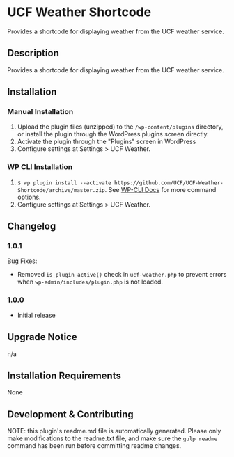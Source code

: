# UCF Weather Shortcode #

Provides a shortcode for displaying weather from the UCF weather service.


## Description ##

Provides a shortcode for displaying weather from the UCF weather service.


## Installation ##

### Manual Installation ###
1. Upload the plugin files (unzipped) to the `/wp-content/plugins` directory, or install the plugin through the WordPress plugins screen directly.
2. Activate the plugin through the "Plugins" screen in WordPress
3. Configure settings at Settings > UCF Weather.

### WP CLI Installation ###
1. `$ wp plugin install --activate https://github.com/UCF/UCF-Weather-Shortcode/archive/master.zip`.  See [WP-CLI Docs](http://wp-cli.org/commands/plugin/install/) for more command options.
2. Configure settings at Settings > UCF Weather.


## Changelog ##

### 1.0.1 ###
Bug Fixes:
* Removed `is_plugin_active()` check in `ucf-weather.php` to prevent errors when `wp-admin/includes/plugin.php` is not loaded.

### 1.0.0 ###
* Initial release

## Upgrade Notice ##

n/a


## Installation Requirements ##

None


## Development & Contributing ##

NOTE: this plugin's readme.md file is automatically generated.  Please only make modifications to the readme.txt file, and make sure the `gulp readme` command has been run before committing readme changes.

